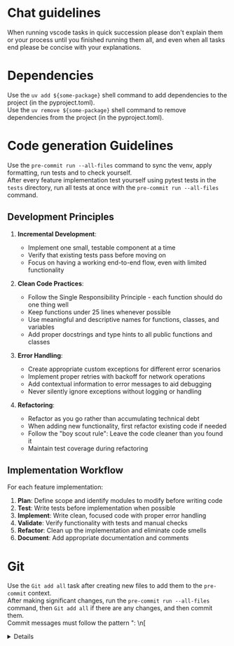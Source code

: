 # Chat guidelines

When running vscode tasks in quick succession please don't explain them or your process until you finished running them all, and even when all tasks end please be concise with your explanations.

# Dependencies

Use the `uv add ${some-package}` shell command to add dependencies to the project (in the pyproject.toml).  
Use the `uv remove ${some-package}` shell command to remove dependencies from the project (in the pyproject.toml).

# Code generation Guidelines

Use the `pre-commit run --all-files` command to sync the venv, apply formatting, run tests and to check yourself.  
After every feature implementation test yourself using pytest tests in the `tests` directory, run all tests at once with the `pre-commit run --all-files` command.

## Development Principles

1. **Incremental Development**:
   - Implement one small, testable component at a time
   - Verify that existing tests pass before moving on
   - Focus on having a working end-to-end flow, even with limited functionality

2. **Clean Code Practices**:
   - Follow the Single Responsibility Principle - each function should do one thing well
   - Keep functions under 25 lines whenever possible
   - Use meaningful and descriptive names for functions, classes, and variables
   - Add proper docstrings and type hints to all public functions and classes

3. **Error Handling**:
   - Create appropriate custom exceptions for different error scenarios
   - Implement proper retries with backoff for network operations
   - Add contextual information to error messages to aid debugging
   - Never silently ignore exceptions without logging or handling

4. **Refactoring**:
   - Refactor as you go rather than accumulating technical debt
   - When adding new functionality, first refactor existing code if needed
   - Follow the "boy scout rule": Leave the code cleaner than you found it
   - Maintain test coverage during refactoring

## Implementation Workflow

For each feature implementation:

1. **Plan**: Define scope and identify modules to modify before writing code
2. **Test**: Write tests before implementation when possible
3. **Implement**: Write clean, focused code with proper error handling
4. **Validate**: Verify functionality with tests and manual checks
5. **Refactor**: Clean up the implementation and eliminate code smells
6. **Document**: Add appropriate documentation and comments

# Git

Use the `Git add all` task after creating new files to add them to the `pre-commit` context.  
After making significant changes, run the `pre-commit run --all-files` command, then `Git add all` if there are any changes, and then commit them.  
Commit messages must follow the pattern "<type>: <sentence>\n[<details>]", where the <type> is one of [feat, fix], the <sentence> is no more than 60 characters and the <details> are optional.  
Use the `Git push` task after every successful commit on an existing branch.

# Testing Best Practices

1. **Test Structure**:
   - Organize tests to match the code structure
   - Separate unit, integration, and end-to-end tests
   - Use parametrized tests for checking multiple similar cases

2. **Mocking**:
   - Mock external dependencies appropriately in unit tests
   - Use dependency injection to facilitate testing
   - Test edge cases and error conditions thoroughly

# Documentation

1. **Code Documentation**:
   - Add docstrings to all public functions and classes explaining:
     - What the function does
     - Parameters and their purpose
     - Return values
     - Exceptions that might be raised
   - Include examples for complex operations
   - Add comments for complex or non-obvious logic

2. **Project Documentation**:
   - Update README with new features and usage examples
   - Document design decisions and architecture choices
   - Include examples of common usage patterns

# Environment

Since this is a devcontainer, when making changes to the environment please make sure to add the new installations and setup to an automated script or a persistent tool, such as the devcontainer dockerfile, or using the `uv add/remove` shell commands etc.
This dev container includes the Docker CLI (`docker`) pre-installed and available on the `PATH` for running and managing containers using the Docker daemon on the host machine.
Use the `Pre-Commit All` and `Pre-commit Current` tasks to check yourself.

# Decision-Making Principles

When making design or implementation decisions, prioritize:

1. **Correctness**: The code must work correctly and handle edge cases
2. **Testability**: Design for testability from the beginning
3. **Maintainability**: Write code that's easy to understand and modify
4. **Simplicity**: Prefer simple solutions over complex ones
5. **Performance**: Consider performance implications, especially for data-intensive operations
